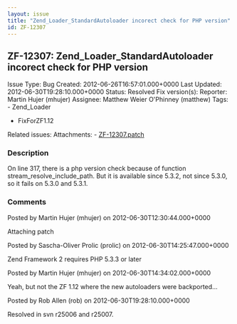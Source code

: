 ```yaml
---
layout: issue
title: "Zend_Loader_StandardAutoloader incorect check for PHP version"
id: ZF-12307
---
```


ZF-12307: Zend\_Loader\_StandardAutoloader incorect check for PHP version
-------------------------------------------------------------------------

 Issue Type: Bug Created: 2012-06-26T16:57:01.000+0000 Last Updated: 2012-06-30T19:28:10.000+0000 Status: Resolved Fix version(s): 
 Reporter:  Martin Hujer (mhujer)  Assignee:  Matthew Weier O'Phinney (matthew)  Tags: - Zend\_Loader
- FixForZF1.12
 
 Related issues: 
 Attachments: - [ZF-12307.patch](/issues/secure/attachment/15145/ZF-12307.patch)
 
### Description

On line 317, there is a php version check because of function stream\_resolve\_include\_path. But it is available since 5.3.2, not since 5.3.0, so it fails on 5.3.0 and 5.3.1.

 

 

### Comments

Posted by Martin Hujer (mhujer) on 2012-06-30T12:30:44.000+0000

Attaching patch

 

 

Posted by Sascha-Oliver Prolic (prolic) on 2012-06-30T14:25:47.000+0000

Zend Framework 2 requires PHP 5.3.3 or later

 

 

Posted by Martin Hujer (mhujer) on 2012-06-30T14:34:02.000+0000

Yeah, but not the ZF 1.12 where the new autoloaders were backported...

 

 

Posted by Rob Allen (rob) on 2012-06-30T19:28:10.000+0000

Resolved in svn r25006 and r25007.

 

 